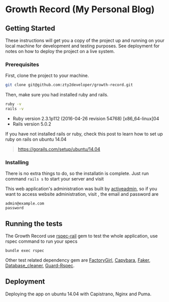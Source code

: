 # Growth Record (My Personal Blog)

## Getting Started

These instructions will get you a copy of the project up and running on your local machine for development and testing purposes. See deployment for notes on how to deploy the project on a live system.

### Prerequisites

First, clone the project to your machine.
```sh
git clone git@github.com:zty2developer/growth-record.git
```

Then, make sure you had installed ruby and rails.

```sh
ruby -v
rails -v
```

* Ruby version
2.3.1p112 (2016-04-26 revision 54768) [x86_64-linux]04
* Rails version
5.0.2

If you have not installed rails or ruby, check this post to learn how to set up ruby on rails on ubuntu 14.04

> https://gorails.com/setup/ubuntu/14.04

### Installing
There is no extra things to do, so the installatin is complete. Just run command ```rails s``` to start your server and visit [](localhost:3000)

This web application's administration was built by [activeadmin](https://github.com/activeadmin/activeadmin), so if you want to access website administration, visit [](localhost:3000/admin), the email and password are
```
admin@example.com
password
```

## Running the tests
The Growth Record use [rspec-rail](https://github.com/rspec/rspec-rails) gem to test the whole application, use rspec command to run your specs
```
bundle exec rspec
```

Other test related dependency gem are [FactoryGirl](https://github.com/thoughtbot/factory_girl), [Capybara](https://github.com/teamcapybara/capybara), [Faker](https://github.com/stympy/faker), [Database_cleaner](https://github.com/DatabaseCleaner/database_cleaner), [Guard-Rspec](https://github.com/guard/guard-rspec).

## Deployment
Deploying the app on ubuntu 14.04 with Capistrano, Nginx and Puma.
